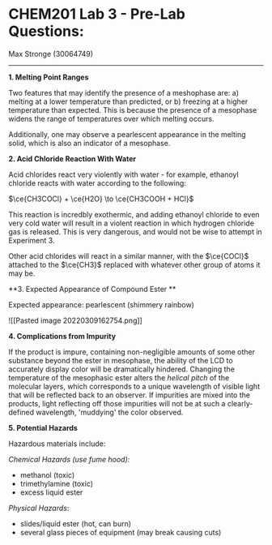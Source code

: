# CHEM201 Lab 3 - Pre-Lab Questions:

Max Stronge (30064749)
***

**1. Melting Point Ranges**

Two features that may identify the presence of a meshophase are: a) melting at a lower temperature than predicted, or b) freezing at a higher temperature than expected. This is because the presence of a mesophase widens the range of temperatures over which melting occurs. 

Additionally, one may observe a pearlescent appearance in the melting solid, which is also an indicator of a mesophase.

**2. Acid Chloride Reaction With Water**

Acid chlorides react very violently with water - for example, ethanoyl chloride reacts with water according to the following:

$\ce{CH3COCl} + \ce{H2O} \to \ce{CH3COOH + HCl}$

This reaction is incredbly exothermic, and adding ethanoyl chloride to even very cold water will result in a violent reaction in which hydrogen chloride gas is released. This is very dangerous, and would not be wise to attempt in Experiment 3.

Other acid chlorides will react in a similar manner, with the $\ce{COCl}$ attached to the $\ce{CH3}$ replaced with whatever other group of atoms it may be. 

**3. Expected Appearance of Compound Ester **

Expected appearance: pearlescent (shimmery rainbow)

![[Pasted image 20220309162754.png]]

**4. Complications from Impurity**

If the product is impure, containing non-negligible amounts of some other substance beyond the ester in mesophase, the ability of the LCD to accurately display color will be dramatically hindered. Changing the temperature of the mesophasic ester alters the *helical pitch* of the molecular layers, which corresponds to a unique wavelength of visible light that will be reflected back to an observer. If impurities are mixed into the products, light reflecting off those impurities will not be at such a clearly-defined wavelength, 'muddying' the color observed. 


**5. Potential Hazards**

Hazardous materials include:


*Chemical Hazards (use fume hood):*
- methanol (toxic)
- trimethylamine (toxic)
- excess liquid ester


*Physical Hazards*:
- slides/liquid ester (hot, can burn)
- several glass pieces of equipment (may break causing cuts)

